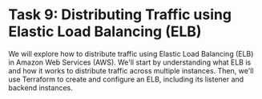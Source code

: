 # Task 9: Distributing Traffic using Elastic Load Balancing (ELB)

We will explore how to distribute traffic using Elastic Load Balancing (ELB) in Amazon Web Services (AWS). We'll start by understanding what ELB is and how it works to distribute traffic across multiple instances. Then, we'll use Terraform to create and configure an ELB, including its listener and backend instances.